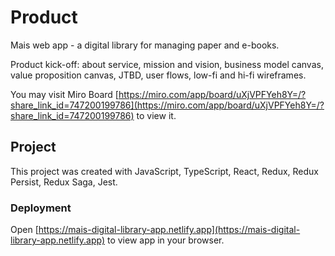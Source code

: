 # Product

Mais web app - a digital library for managing paper and e-books.

Product kick-off: about service, mission and vision, business model canvas, value proposition canvas, JTBD, user flows, low-fi and hi-fi wireframes. 

You may visit Miro Board [https://miro.com/app/board/uXjVPFYeh8Y=/?share_link_id=747200199786](https://miro.com/app/board/uXjVPFYeh8Y=/?share_link_id=747200199786) to view it.


## Project

This project was created with JavaScript, TypeScript, React, Redux, Redux Persist, Redux Saga, Jest.

### Deployment 

Open [https://mais-digital-library-app.netlify.app](https://mais-digital-library-app.netlify.app) to view app in your browser.
